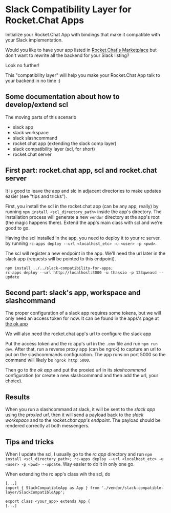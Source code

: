 # Slack Compatibility Layer for Rocket.Chat Apps

Initialize your Rocket.Chat App with bindings that make it compatible with your Slack implementation.

Would you like to have your app listed in [Rocket.Chat's Marketplace](https://rocket.chat/marketplace) but don't want to rewrite all the backend for your Slack listing?

Look no further!

This "compatibility layer" will help you make your Rocket.Chat App talk to your backend in no time :)

## Some documentation about how to develop/extend scl

The moving parts of this scenario

- slack app
- slack workspace
- slack slashcommand
- rocket.chat app (extending the slack comp layer)
- slack compatibility layer (scl, for short)
- rocket.chat server

## First part: rocket.chat app, scl and rocket.chat server

It is good to leave the app and slc in adjacent directories to make updates
easier (see "tips and tricks").

First, you install the scl in the rocket.chat app (can be any app, really) by
running `npm install <scl_directory_path>` inside the app's directory. The
installation process will generate a new `vendor` directory at the app's root
(the magic happens there). Extend the app's main class with scl and we're good
to go.

Having the scl installed in the app, you need to deploy it to your rc server.
by running `rc-apps deploy --url <localhost_etc> -u <user> -p <pwd>`.

The scl will register a new endpoint in the app. We'll need the url later in
the slack app (requests will be pointed to this endpoint).

```
npm install ../../slack-compatibility-for-apps;
rc-apps deploy --url http://localhost:3000 -u thassio -p 123qweasd --update
```

## Second part: slack's app, workspace and slashcommand

The proper configuration of a slack app requires some tokens, but we will only
need an access token for now. It can be found in the apps's page at
[the ok app](https://api.slack.com/apps/A014QAU2NQ0)

We will also need the rocket.chat app's url to configure the slack app

Put the access token and the rc app's url in the `.env` file and run
`npm run dev`. After that, run a reverse proxy app (can be ngrok) to capture
an url to put on the slashcommands configuration. The app runs on port 5000 so
the command will likely be `ngrok http 5000`.

Then go to *the ok app* and put the proxied url in its _slashcommand_
configuration (or create a new slashcommand and then add the url, your choice).

## Results

When you run a slashcommand at slack, it will be sent to the _slack app_ using
the _proxied url_, then it will send a payload back to the _slack workspace_
and to the _rocket.chat app's endpoint_. The payload should be rendered
correctly at both messengers.


## Tips and tricks

When I update the scl, I usually go to the _rc app_ directory and run
`npm install <scl_directory_path>; rc-apps deploy --url <localhost_etc> -u <user> -p <pwd> --update`.
Way easier to do it in only one go.

When extending the rc app's class wih the scl, do
```
[...]
import { SlackCompatibleApp as App } from './vendor/slack-compatible-layer/SlackCompatibleApp';

export class <your_app> extends App {
[...]
```
